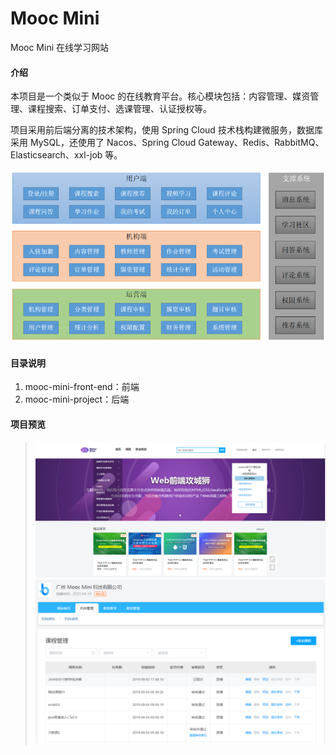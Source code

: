 # Mooc Mini
Mooc Mini 在线学习网站

#### 介绍
本项目是一个类似于 Mooc 的在线教育平台。核心模块包括：内容管理、媒资管理、课程搜索、订单支付、选课管理、认证授权等。

项目采用前后端分离的技术架构，使用 Spring Cloud 技术栈构建微服务，数据库采用 MySQL，还使用了 Nacos、Spring Cloud Gateway、Redis、RabbitMQ、Elasticsearch、xxl-job 等。

![avatar](/README-IMAGE/Project_Architecture.png)


#### 目录说明
1. mooc-mini-front-end：前端
2. mooc-mini-project：后端

#### 项目预览
>![avatar](/README-IMAGE/Preview1.png)
>![avatar](/README-IMAGE/Preview2.png)

